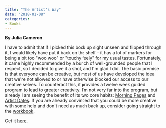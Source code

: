 ```yaml
---
title: "The Artist's Way"
date: "2018-01-08"
categories:
- Books
---
```


**By Julia Cameron**

I have to admit that if I picked this book up sight unseen and flipped through it, I would likely have put it back on the shelf - it has a lot of markers for being a bit too "woo woo" or "touchy feely" for my usual tastes. Fortunately, it came highly recommended by a bunch of well-grounded people that I respect, so I decided to give it a shot, and I'm glad I did. The basic premise is that everyone can be creative, but most of us have developed the idea that we're not allowed to or have otherwise blocked our access to our creative selves. To counteract this, it provides a twelve week guided program to lead to greater creativity. I'm not very far into the program, but already I am seeing the benefit of its two core habits: [Morning Pages](http://juliacameronlive.com/basic-tools/morning-pages/) and [Artist Dates](http://juliacameronlive.com/basic-tools/artists-dates/). If you are already convinced that you could be more creative with some help and don't need as much back up, consider going straight to the [workbook](https://smile.amazon.com/Artists-Way-Workbook-Julia-Cameron-ebook/dp/B001QL5MQ4/ref=sr_1_2?ie=UTF8&qid=1515369412&sr=8-2&keywords=artist%27s+way).

Get it [here](https://smile.amazon.com/Artists-Way-25th-Anniversary-ebook/dp/B006H19H3M/ref=sr_1_1?ie=UTF8&qid=1515369412&sr=8-1&keywords=artist%27s+way).
